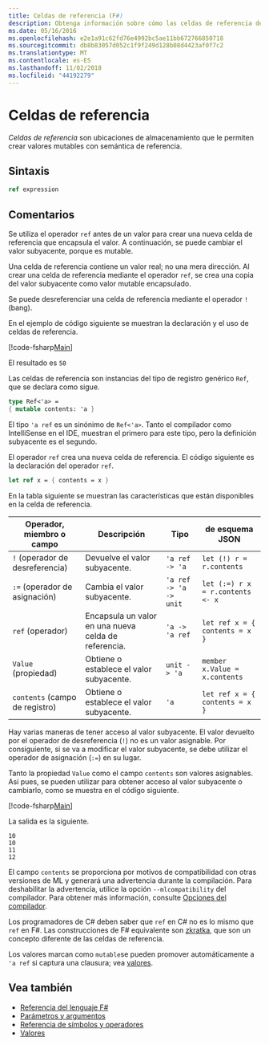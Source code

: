 ```yaml
---
title: Celdas de referencia (F#)
description: Obtenga información sobre cómo las celdas de referencia de F# son ubicaciones de almacenamiento que le permiten crear valores mutables con semántica de referencia.
ms.date: 05/16/2016
ms.openlocfilehash: e2e1a91c62fd76e4992bc5ae11bb672766850718
ms.sourcegitcommit: db8b83057d052c1f9f249d128b08d4423af0f7c2
ms.translationtype: MT
ms.contentlocale: es-ES
ms.lasthandoff: 11/02/2018
ms.locfileid: "44192279"
---
```

# <a name="reference-cells"></a>Celdas de referencia

*Celdas de referencia* son ubicaciones de almacenamiento que le permiten crear valores mutables con semántica de referencia.

## <a name="syntax"></a>Sintaxis

```fsharp
ref expression
```

## <a name="remarks"></a>Comentarios

Se utiliza el operador `ref` antes de un valor para crear una nueva celda de referencia que encapsula el valor. A continuación, se puede cambiar el valor subyacente, porque es mutable.

Una celda de referencia contiene un valor real; no una mera dirección. Al crear una celda de referencia mediante el operador `ref`, se crea una copia del valor subyacente como valor mutable encapsulado.

Se puede desreferenciar una celda de referencia mediante el operador `!` (bang).

En el ejemplo de código siguiente se muestran la declaración y el uso de celdas de referencia.

[!code-fsharp[Main](../../../samples/snippets/fsharp/lang-ref-1/snippet2201.fs)]

El resultado es `50`

Las celdas de referencia son instancias del tipo de registro genérico `Ref`, que se declara como sigue.

```fsharp
type Ref<'a> =
{ mutable contents: 'a }
```

El tipo `'a ref` es un sinónimo de `Ref<'a>`. Tanto el compilador como IntelliSense en el IDE, muestran el primero para este tipo, pero la definición subyacente es el segundo.

El operador `ref` crea una nueva celda de referencia. El código siguiente es la declaración del operador `ref`.

```fsharp
let ref x = { contents = x }
```

En la tabla siguiente se muestran las características que están disponibles en la celda de referencia.

|Operador, miembro o campo|Descripción|Tipo|de esquema JSON|
|--------------------------|-----------|----|----------|
|`!` (operador de desreferencia)|Devuelve el valor subyacente.|`'a ref -> 'a`|`let (!) r = r.contents`|
|`:=` (operador de asignación)|Cambia el valor subyacente.|`'a ref -> 'a -> unit`|`let (:=) r x = r.contents <- x`|
|`ref` (operador)|Encapsula un valor en una nueva celda de referencia.|`'a -> 'a ref`|`let ref x = { contents = x }`|
|`Value` (propiedad)|Obtiene o establece el valor subyacente.|`unit -> 'a`|`member x.Value = x.contents`|
|`contents` (campo de registro)|Obtiene o establece el valor subyacente.|`'a`|`let ref x = { contents = x }`|
Hay varias maneras de tener acceso al valor subyacente. El valor devuelto por el operador de desreferencia (`!`) no es un valor asignable. Por consiguiente, si se va a modificar el valor subyacente, se debe utilizar el operador de asignación (`:=`) en su lugar.

Tanto la propiedad `Value` como el campo `contents` son valores asignables. Así pues, se pueden utilizar para obtener acceso al valor subyacente o cambiarlo, como se muestra en el código siguiente.

[!code-fsharp[Main](../../../samples/snippets/fsharp/lang-ref-1/snippet2203.fs)]

La salida es la siguiente.

```
10
10
11
12
```

El campo `contents` se proporciona por motivos de compatibilidad con otras versiones de ML y generará una advertencia durante la compilación. Para deshabilitar la advertencia, utilice la opción `--mlcompatibility` del compilador. Para obtener más información, consulte [Opciones del compilador](compiler-options.md).

Los programadores de C# deben saber que `ref` en C# no es lo mismo que `ref` en F#. Las construcciones de F# equivalente son [zkratka](byrefs.md), que son un concepto diferente de las celdas de referencia.

Los valores marcan como `mutable`se pueden promover automáticamente a `'a ref` si captura una clausura; vea [valores](values/index.md).

## <a name="see-also"></a>Vea también

- [Referencia del lenguaje F#](index.md)
- [Parámetros y argumentos](parameters-and-arguments.md)
- [Referencia de símbolos y operadores](symbol-and-operator-reference/index.md)
- [Valores](values/index.md)
